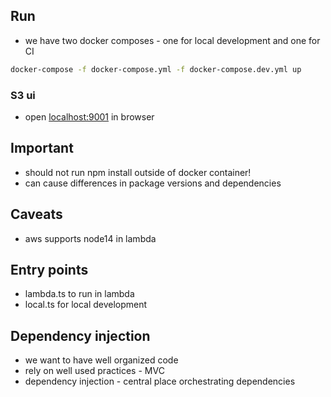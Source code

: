 ## Run
- we have two docker composes - one for local development and one for CI
```bash
docker-compose -f docker-compose.yml -f docker-compose.dev.yml up
```
### S3 ui
- open [localhost:9001](http://localhost:9001) in browser

## Important
- should not run npm install outside of docker container!
- can cause differences in package versions and dependencies

## Caveats
- aws supports node14 in lambda


## Entry points
- lambda.ts to run in lambda
- local.ts for local development


## Dependency injection
- we want to have well organized code
- rely on well used practices - MVC
- dependency injection - central place orchestrating dependencies
